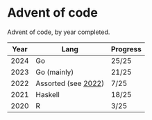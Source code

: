 # Advent of code

Advent of code, by year completed.

| Year | Lang | Progress |
| --- | --- | --- |
| 2024 | Go | 25/25 |
| 2023 | Go (mainly) | 21/25 |
| 2022 | Assorted (see [2022](/2022)) | 7/25 |
| 2021 | Haskell | 18/25 | 
| 2020 | R | 3/25 | 

